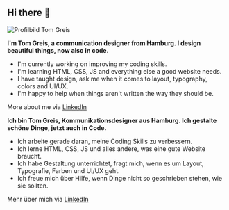 ## Hi there 👋

![Profilbild Tom Greis](https://pbs.twimg.com/profile_images/1306281224017764352/86GzTTZM_400x400.jpg)

**I'm Tom Greis, a communication designer from Hamburg. I design beautiful things, now also in code.**

- I'm currently working on improving my coding skills.
- I'm learning HTML, CSS, JS and everything else a good website needs.
- I have taught design, ask me when it comes to layout, typography, colors and UI/UX.
- I'm happy to help when things aren't written the way they should be.

More about me via [LinkedIn](https://www.linkedin.com/in/tomgreis/)

**Ich bin Tom Greis, Kommunikationsdesigner aus Hamburg. Ich gestalte schöne Dinge, jetzt auch in Code.**

- Ich arbeite gerade daran, meine Coding Skills zu verbessern.
- Ich lerne HTML, CSS, JS und alles andere, was eine gute Website braucht.
- Ich habe Gestaltung unterrichtet, fragt mich, wenn es um Layout, Typografie, Farben und UI/UX geht.
- Ich freue mich über Hilfe, wenn Dinge nicht so geschrieben stehen, wie sie sollten.

Mehr über mich via [LinkedIn](https://www.linkedin.com/in/tomgreis/)

<!--
**tomgreis/tomgreis** is a ✨ _special_ ✨ repository because its `README.md` (this file) appears on your GitHub profile.

Here are some ideas to get you started:

- 🔭 I’m currently working on ...
- 🌱 I’m currently learning ...
- 👯 I’m looking to collaborate on ...
- 🤔 I’m looking for help with ...
- 💬 Ask me about ...
- 📫 How to reach me: ...
- 😄 Pronouns: ...
- ⚡ Fun fact: ...
-->
